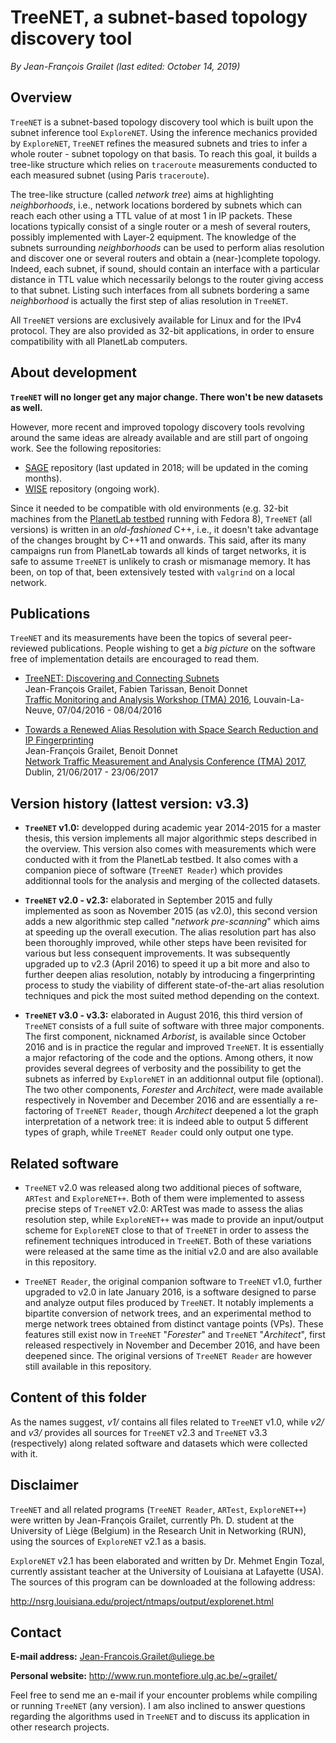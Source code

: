 # TreeNET, a subnet-based topology discovery tool

*By Jean-François Grailet (last edited: October 14, 2019)*

## Overview

`TreeNET` is a subnet-based topology discovery tool which is built upon the subnet inference tool `ExploreNET`. Using the inference mechanics provided by `ExploreNET`, `TreeNET` refines the measured subnets and tries to infer a whole router - subnet topology on that basis. To reach this goal, it builds a tree-like structure which relies on `traceroute` measurements conducted to each measured subnet (using Paris `traceroute`).

The tree-like structure (called *network tree*) aims at highlighting *neighborhoods*, i.e., network locations bordered by subnets which can reach each other using a TTL value of at most 1 in IP packets. These locations typically consist of a single router or a mesh of several routers, possibly implemented with Layer-2 equipment. The knowledge of the subnets surrounding *neighborhoods* can be used to perform alias resolution and discover one or several routers and obtain a (near-)complete topology. Indeed, each subnet, if sound, should contain an interface with a particular distance in TTL value which necessarily belongs to the router giving access to that subnet. Listing such interfaces from all subnets bordering a same *neighborhood* is actually the first step of alias resolution in `TreeNET`.

All `TreeNET` versions are exclusively available for Linux and for the IPv4 protocol. They are also provided as 32-bit applications, in order to ensure compatibility with all PlanetLab computers.

## About development

**`TreeNET` will no longer get any major change. There won't be new datasets as well.**

However, more recent and improved topology discovery tools revolving around the same ideas are already available and are still part of ongoing work. See the following repositories:
* [SAGE](https://github.com/JefGrailet/SAGE) repository (last updated in 2018; will be updated in the coming months).
* [WISE](https://github.com/JefGrailet/WISE) repository (ongoing work).

Since it needed to be compatible with old environments (e.g. 32-bit machines from the [PlanetLab testbed](https://planet-lab.eu/) running with Fedora 8), `TreeNET` (all versions) is written in an _old-fashioned_ C++, i.e., it doesn't take advantage of the changes brought by C++11 and onwards. This said, after its many campaigns run from PlanetLab towards all kinds of target networks, it is safe to assume `TreeNET` is unlikely to crash or mismanage memory. It has been, on top of that, been extensively tested with `valgrind` on a local network.

## Publications

`TreeNET` and its measurements have been the topics of several peer-reviewed publications. People wishing to get a *big picture* on the software free of implementation details are encouraged to read them.

* [TreeNET: Discovering and Connecting Subnets](http://www.run.montefiore.ulg.ac.be/~grailet/docs/publications/TreeNET_TMA_2016.pdf)<br />
  Jean-François Grailet, Fabien Tarissan, Benoit Donnet<br />
  [Traffic Monitoring and Analysis Workshop (TMA) 2016](http://tma.ifip.org/2016/), Louvain-La-Neuve, 07/04/2016 - 08/04/2016

* [Towards a Renewed Alias Resolution with Space Search Reduction and IP Fingerprinting](http://www.run.montefiore.ulg.ac.be/~grailet/docs/publications/Alias_Resolution_TMA_2017.pdf)<br />
  Jean-François Grailet, Benoit Donnet<br />
  [Network Traffic Measurement and Analysis Conference (TMA) 2017](http://tma.ifip.org/2017/), Dublin, 21/06/2017 - 23/06/2017

## Version history (lattest version: v3.3)

* **`TreeNET` v1.0:** developped during academic year 2014-2015 for a master thesis, this version implements all major algorithmic steps described in the overview. This version also comes with measurements which were conducted with it from the PlanetLab testbed. It also comes with a companion piece of software (`TreeNET Reader`) which provides additionnal tools for the analysis and merging of the collected datasets.

* **`TreeNET` v2.0 - v2.3:** elaborated in September 2015 and fully implemented as soon as November 2015 (as v2.0), this second version adds a new algorithmic step called "*network pre-scanning*" which aims at speeding up the overall execution. The alias resolution part has also been thoroughly improved, while other steps have been revisited for various but less consequent improvements. It was subsequently upgraded up to v2.3 (April 2016) to speed it up a bit more and also to further deepen alias resolution, notably by introducing a fingerprinting process to study the viability of different state-of-the-art alias resolution techniques and pick the most suited method depending on the context.

* **`TreeNET` v3.0 - v3.3:** elaborated in August 2016, this third version of `TreeNET` consists of a full suite of software with three major components. The first component, nicknamed *Arborist*, is available since October 2016 and is in practice the regular and improved `TreeNET`. It is essentially a major refactoring of the code and the options. Among others, it now provides several degrees of verbosity and the possibility to get the subnets as inferred by `ExploreNET` in an additionnal output file (optional). The two other components, *Forester* and *Architect*, were made available respectively in November and December 2016 and are essentially a re-factoring of `TreeNET Reader`, though *Architect* deepened a lot the graph interpretation of a network tree: it is indeed able to output 5 different types of graph, while `TreeNET Reader` could only output one type.

## Related software
  
* `TreeNET` v2.0 was released along two additional pieces of software, `ARTest` and `ExploreNET++`. Both of them were implemented to assess precise steps of `TreeNET` v2.0: ARTest was made to assess the alias resolution step, while `ExploreNET++` was made to provide an input/output scheme for `ExploreNET` close to that of `TreeNET` in order to assess the refinement techniques introduced in `TreeNET`. Both of these variations were released at the same time as the initial v2.0 and are also available in this repository.

* `TreeNET Reader`, the original companion software to `TreeNET` v1.0, further upgraded to v2.0 in late January 2016, is a software designed to parse and analyze output files produced by `TreeNET`. It notably implements a bipartite conversion of network trees, and an experimental method to merge network trees obtained from distinct vantage points (VPs). These features still exist now in `TreeNET` "*Forester*" and `TreeNET` "*Architect*", first released respectively in November and December 2016, and have been deepened since. The original versions of `TreeNET Reader` are however still available in this repository.

## Content of this folder

As the names suggest, *v1/* contains all files related to `TreeNET` v1.0, while *v2/* and *v3/* provides all sources for `TreeNET` v2.3 and `TreeNET` v3.3 (respectively) along related software and datasets which were collected with it.

## Disclaimer

`TreeNET` and all related programs (`TreeNET Reader`, `ARTest`, `ExploreNET++`) were written by Jean-François Grailet, currently Ph. D. student at the University of Liège (Belgium) in the Research Unit in Networking (RUN), using the sources of `ExploreNET` v2.1 as a basis.

`ExploreNET` v2.1 has been elaborated and written by Dr. Mehmet Engin Tozal, currently assistant teacher at the University of Louisiana at Lafayette (USA). The sources of this program can be downloaded at the following address:

http://nsrg.louisiana.edu/project/ntmaps/output/explorenet.html

## Contact

**E-mail address:** Jean-Francois.Grailet@uliege.be

**Personal website:** http://www.run.montefiore.ulg.ac.be/~grailet/

Feel free to send me an e-mail if your encounter problems while compiling or running `TreeNET` (any version). I am also inclined to answer questions regarding the algorithms used in `TreeNET` and to discuss its application in other research projects.
